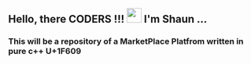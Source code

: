 ## Hello, there CODERS !!! <img src="https://raw.githubusercontent.com/MartinHeinz/MartinHeinz/master/wave.gif" width="30px"> I'm Shaun ...
### This will be a repository of a MarketPlace Platfrom written in pure c++ U+1F609
